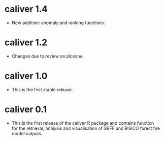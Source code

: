 # caliver 1.4

* New addition: anomaly and ranking functions.

# caliver 1.2

* Changes due to review on plosone.

# caliver 1.0

* This is the first stable release.

# caliver 0.1

* This is the first release of the caliver R package and contains function for the retrieval, analysis and visualisation of GEFF and RISICO forest fire model outputs.
